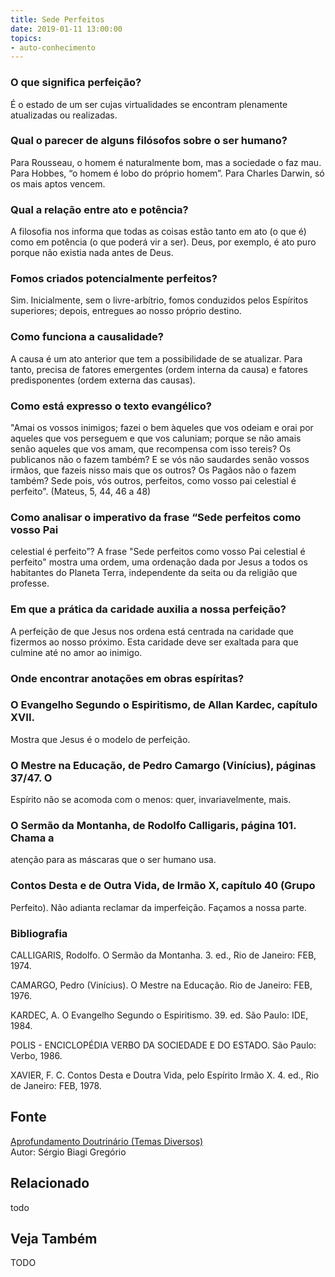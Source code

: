 ```yaml
---
title: Sede Perfeitos
date: 2019-01-11 13:00:00
topics: 
- auto-conhecimento
---
```


### O que significa perfeição?
É o estado de um ser cujas virtualidades se encontram plenamente
atualizadas ou realizadas.

### Qual o parecer de alguns filósofos sobre o ser humano?
Para Rousseau, o homem é naturalmente bom, mas a sociedade o faz mau.
Para Hobbes, “o homem é lobo do próprio homem”. Para Charles Darwin, só
os mais aptos vencem.

### Qual a relação entre ato e potência?
A filosofia nos informa que todas as coisas estão tanto em ato (o que é)
como em potência (o que poderá vir a ser). Deus, por exemplo, é ato puro
porque não existia nada antes de Deus.

### Fomos criados potencialmente perfeitos?
Sim. Inicialmente, sem o livre-arbítrio, fomos conduzidos pelos
Espíritos superiores; depois, entregues ao nosso próprio destino.

### Como funciona a causalidade?
A causa é um ato anterior que tem a possibilidade de se atualizar. Para
tanto, precisa de fatores emergentes (ordem interna da causa) e
fatores predisponentes (ordem externa das causas).

### Como está expresso o texto evangélico?
"Amai os vossos inimigos; fazei o bem àqueles que vos odeiam e orai por
aqueles que vos perseguem e que vos caluniam; porque se não amais senão
aqueles que vos amam, que recompensa com isso tereis? Os publicanos não
o fazem também? E se vós não saudardes senão vossos irmãos, que fazeis
nisso mais que os outros? Os Pagãos não o fazem também? Sede pois, vós
outros, perfeitos, como vosso pai celestial é perfeito". (Mateus, 5, 44,
46 a 48)

### Como analisar o imperativo da frase “Sede perfeitos como vosso Pai
celestial é perfeito”?
A frase "Sede perfeitos como vosso Pai celestial é perfeito" mostra uma
ordem, uma ordenação dada por Jesus a todos os habitantes do Planeta
Terra, independente da seita ou da religião que professe.

### Em que a prática da caridade auxilia a nossa perfeição?
A perfeição de que Jesus nos ordena está centrada na caridade que
fizermos ao nosso próximo. Esta caridade deve ser exaltada para que
culmine até no amor ao inimigo.

### Onde encontrar anotações em obras espíritas?
### O Evangelho Segundo o Espiritismo, de Allan Kardec, capítulo XVII.
Mostra que Jesus é o modelo de perfeição.
### O Mestre na Educação, de Pedro Camargo (Vinícius), páginas 37/47. O
Espírito não se acomoda com o menos: quer, invariavelmente, mais.
### O Sermão da Montanha, de Rodolfo Calligaris, página 101. Chama a
atenção para as máscaras que o ser humano usa.
### Contos Desta e de Outra Vida, de Irmão X, capítulo 40 (Grupo
Perfeito). Não adianta reclamar da imperfeição. Façamos a nossa parte.


### Bibliografia
CALLIGARIS, Rodolfo. O Sermão da Montanha. 3. ed., Rio de Janeiro:
FEB, 1974.

CAMARGO, Pedro (Vinícius). O Mestre na Educação. Rio de Janeiro: FEB,
1976.

KARDEC, A. O Evangelho Segundo o Espiritismo. 39. ed. São Paulo: IDE,
1984.

POLIS - ENCICLOPÉDIA VERBO DA SOCIEDADE E DO ESTADO. São Paulo: Verbo,
1986.

XAVIER, F. C. Contos Desta e Doutra Vida, pelo Espírito Irmão X. 4.
ed., Rio de Janeiro: FEB, 1978.

## Fonte
[Aprofundamento Doutrinário (Temas Diversos)](https://sites.google.com/view/aprofundamentodoutrinario/sede-perfeitos)  
Autor: Sérgio Biagi Gregório



## Relacionado
todo

## Veja Também
TODO


